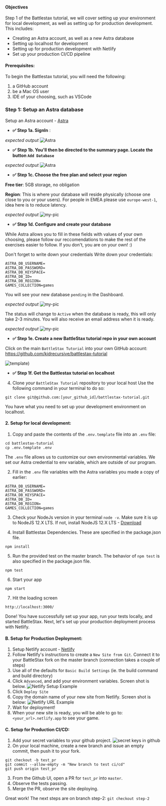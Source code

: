 #### Objectives
Step 1 of the Battlestax tutorial, we will cover setting up your environment for local development, as well as setting up for production development. This includes:
* Creating an Astra account, as well as a new Astra database
* Setting up localhost for development
* Setting up for production development with Netlify
* Set up your production CI/CD pipeline

#### Prerequisites:
To begin the Battlestax tutorial, you will need the following:
1. a GitHub account
2. be a Mac OS user
3. IDE of your choosing, such as VSCode

### Step 1: Setup an Astra database
Setup an Astra account - [Astra](https://astra.datastax.com/)

- **✅ Step 1a. SignIn** :

*expected output*
![Astra](https://github.com/datastaxdevs/shared-assets/blob/master/astra/login-1000.png?raw=true)

- **✅ Step 1b. You'll then be directed to the summary page. Locate the button `Add Database`**

*expected output*
![Astra](https://github.com/datastaxdevs/shared-assets/blob/master/astra/dashboard-empty-1000.png?raw=true)

- **✅ Step 1c. Choose the free plan and select your region**

**Free tier**: 5GB storage, no obligation

**Region**: This is where your database will reside physically (choose one close to you or your users). For people in EMEA please use `europe-west-1`, idea here is to reduce latency.

*expected output*
![my-pic](https://github.com/datastaxdevs/shared-assets/blob/master/astra/choose-a-plan-1000-annotated.png?raw=true)

- **✅ Step 1d. Configure and create your database**

While Astra allows you to fill in these fields with values of your own choosing, please follow our reccomendations to make the rest of the exercises easier to follow. If you don't, you are on your own! :)

Don't forget to write down your credentials Write down your credentials:
```
ASTRA_DB_USERNAME=
ASTRA_DB_PASSWORD=
ASTRA_DB_KEYSPACE=
ASTRA_DB_ID=
ASTRA_DB_REGION=
GAMES_COLLECTION=games
```

You will see your new database `pending` in the Dashboard.

*expected output*
![my-pic](https://github.com/datastaxdevs/shared-assets/blob/master/astra/dashboard-pending-1000.png?raw=true)

The status will change to `Active` when the database is ready, this will only take 2-3 minutes. You will also receive an email address when it is ready.

*expected output*
![my-pic](https://github.com/datastaxdevs/shared-assets/blob/master/astra/dashboard-withdb-1000.png?raw=true)

- **✅ Step 1e. Create a new BattleStax tutorial repo in your own account**

Click on the  main `BattleStax Tutorial` into your own GitHub account: https://github.com/kidrecursive/battlestax-tutorial

![template](./tutorial/template.png?raw=true))

- **✅ Step 1f. Get the Battlestax tutorial on localhost**

4. Clone _your_ `BattleStax Tutorial` repository to your local host
Use the following command in your terminal to do so:
```
git clone git@github.com:[your_github_id]/battlestax-tutorial.git
```

You have what you need to set up your development environment on localhost.

#### 2. Setup for local development:
1. Copy and paste the contents of the `.env.template` file into an `.env` file:
```
cd battlestax-tutorial
cp .env.template .env
```
The `.env` file allows us to customize our own environmental variables. We set our Astra credential to env variable, which are outside of our program.

2. Fill in the `.env` file variables with the Astra variables you made a copy of earlier:
```
ASTRA_DB_USERNAME=
ASTRA_DB_PASSWORD=
ASTRA_DB_KEYSPACE=
ASTRA_DB_ID=
ASTRA_DB_REGION=
GAMES_COLLECTION=games
```


3. Check your NodeJs version in your terminal `node -v`. Make sure it is up to NodeJS 12.X LTS. If not, install NodeJS 12.X LTS - [Download](https://nodejs.org/en/download/)

4. Install Battlestax Dependencies. These are specified in the package.json file.
```
npm install
```

5. Run the provided test on the master branch. The behavior of `npm test` is also specified in the package.json file.
```
npm test
```

6. Start your app
```
npm start
```

7. Hit the loading screen
```
http://localhost:3000/
```

Done! You have successfully set up your app, run your tests locally, and started BattleStax.
Next, let's set up your production deployment process with Netlify.

#### B. Setup for Production Deployment:
1. Setup Netlify account - [Netlify](https://www.netlify.com)
2. Follow Netlify's instructions to create a `New Site from Git`. Connect it to your BattleStax fork on the master branch (connection takes a couple of steps)
3. Use all of the defaults for `Basic Build Settings` (ie. the build command and build directory)
4. Click `Advanced`, and add your environment variables. Screen shot is below.
![Netlify Setup Example](https://raw.githubusercontent.com/kidrecursive/battlestax-tutorial/step-1/tutorial/netlify_setup.png)
5. Click `Deploy Site`
6. Copy the domain name of your new site from Netlify. Screen shot is below:
![Netlify URL Example](https://raw.githubusercontent.com/kidrecursive/battlestax-tutorial/step-1/tutorial/netlify_url.png)
7. Wait for deployment!
8. When your new site is ready, you will be able to go to: `<your_url>.netlify.app` to see your game.

#### C. Setup for Production CI/CD:
1. Add your secret variables to your github project.
![secret keys in github](https://raw.githubusercontent.com/kidrecursive/battlestax-tutorial/step-1/tutorial/github_secrets.png)
2. On your local machine, create a new branch and issue an empty commit, then push it to your fork.
```
git checkout -b test_pr
git commit --allow-empty -m "New branch to test ci/cd"
git push origin test_pr
```
3. From the Github UI, open a PR for `test_pr` into `master`.
4. Observe the tests passing.
5. Merge the PR, observe the site deploying.

Great work! The next steps are on branch step-2: `git checkout step-2`
